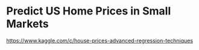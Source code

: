 # Predict US Home Prices in Small Markets 
https://www.kaggle.com/c/house-prices-advanced-regression-techniques
